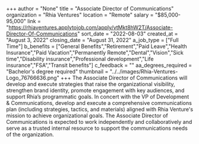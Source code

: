 +++
author = "None"
title = "Associate Director of Communications"
organization = "Rhia Ventures"
location = "Remote"
salary = "$85,000-95,000"
link = "https://rhiaventures.applytojob.com/apply/vtMkt8hW2T/Associate-Director-Of-Communications"
sort_date = "2022-08-03"
created_at = "August 3, 2022"
closing_date = "August 31, 2022"
a_job_type = ["Full Time"]
b_benefits = ["General Benefits","Retirement","Paid Leave","Health Insurance","Paid Vacation","Permanently Remote","Dental","Vision","Sick time","Disability insurance","Professional development","Life insurance","FSA","Transit benefits"]
c_feedback = ""
aa_degrees_required = "Bachelor's degree required"
thumbnail = "../../images/Rhia-Ventures-Logo_76766636.png"
+++
The Associate Director of Communications will develop and execute strategies that raise the organizational visibility, strengthen brand identity, promote engagement with key audiences, and support Rhia’s programmatic goals. In concert with the VP of Development & Communications, develop and execute a comprehensive communications plan (including strategies, tactics, and materials) aligned with Rhia Venture's mission to achieve organizational goals. The Associate Director of Communications is expected to work independently and collaboratively and serve as a trusted internal resource to support the communications needs of the organization.